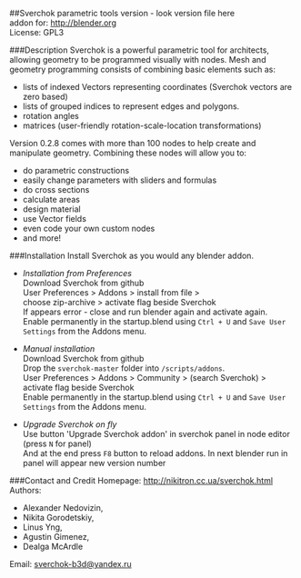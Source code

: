 ##Sverchok parametric tools
version - look version file here   
addon for: http://blender.org   
License: GPL3   
  
###Description
Sverchok is a powerful parametric tool for architects, allowing geometry to be programmed visually with nodes. 
Mesh and geometry programming consists of combining basic elements such as:  

  - lists of indexed Vectors representing coordinates (Sverchok vectors are zero based)
  - lists of grouped indices to represent edges and polygons.
  - rotation angles 
  - matrices (user-friendly rotation-scale-location transformations)

Version 0.2.8 comes with more than 100 nodes to help create and manipulate geometry. Combining these nodes will allow you to:

  - do parametric constructions
  - easily change parameters with sliders and formulas
  - do cross sections
  - calculate areas
  - design material
  - use Vector fields
  - even code your own custom nodes
  - and more!

###Installation
Install Sverchok as you would any blender addon.  
  
-  _Installation from Preferences_  
   Download Sverchok from github  
   User Preferences > Addons > install from file >   
   choose zip-archive > activate flag beside Sverchok  
   If appears error - close and run blender again and activate again.  
   Enable permanently in the startup.blend using `Ctrl + U` and `Save User Settings` from the Addons menu.  
  
-  _Manual installation_  
   Download Sverchok from github  
   Drop the `sverchok-master` folder into `/scripts/addons`.  
   User Preferences > Addons > Community > (search Sverchok) > activate flag beside Sverchok  
   Enable permanently in the startup.blend using `Ctrl + U` and `Save User Settings` from the Addons menu.   

-  _Upgrade Sverchok on fly_   
   Use button 'Upgrade Sverchok addon' in sverchok panel in node editor (press `N` for panel)  
   And at the end press `F8` button to reload addons. In next blender run in panel will appear new version number  

###Contact and Credit
Homepage: http://nikitron.cc.ua/sverchok.html  
Authors: 
-  Alexander Nedovizin,  
-  Nikita Gorodetskiy,  
-  Linus Yng,  
-  Agustin Gimenez, 
-  Dealga McArdle  

Email: sverchok-b3d@yandex.ru  
